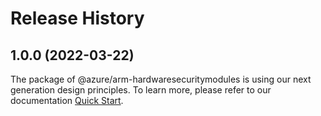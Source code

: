 # Release History
    
## 1.0.0 (2022-03-22)

The package of @azure/arm-hardwaresecuritymodules is using our next generation design principles. To learn more, please refer to our documentation [Quick Start](https://aka.ms/js-track2-quickstart).
